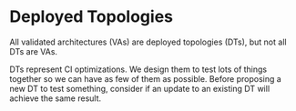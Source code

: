 # Deployed Topologies

All validated architectures (VAs) are deployed topologies
(DTs), but not all DTs are VAs.

DTs represent CI optimizations. We design them to test lots of things
together so we can have as few of them as possible. Before proposing a
new DT to test something, consider if an update to an existing DT will
achieve the same result.
